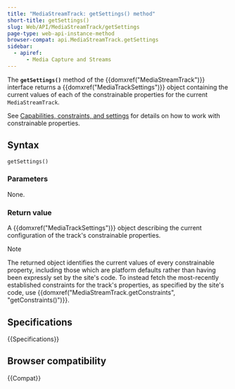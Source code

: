 ```yaml
---
title: "MediaStreamTrack: getSettings() method"
short-title: getSettings()
slug: Web/API/MediaStreamTrack/getSettings
page-type: web-api-instance-method
browser-compat: api.MediaStreamTrack.getSettings
sidebar:
  - apiref:
      - Media Capture and Streams
---
```


The **`getSettings()`** method of the
{{domxref("MediaStreamTrack")}} interface returns a {{domxref("MediaTrackSettings")}}
object containing the current values of each of the constrainable properties for the
current `MediaStreamTrack`.

See [Capabilities, constraints, and settings](/en-US/docs/Web/API/Media_Capture_and_Streams_API/Constraints) for details on how to work with constrainable properties.

## Syntax

```js-nolint
getSettings()
```

### Parameters

None.

### Return value

A {{domxref("MediaTrackSettings")}} object describing the current configuration of the
track's constrainable properties.

> [!NOTE]
> The returned object identifies the current values of every
> constrainable property, including those which are platform defaults rather than having
> been expressly set by the site's code. To instead fetch the most-recently established
> constraints for the track's properties, as specified by the site's code, use
> {{domxref("MediaStreamTrack.getConstraints", "getConstraints()")}}.

## Specifications

{{Specifications}}

## Browser compatibility

{{Compat}}
